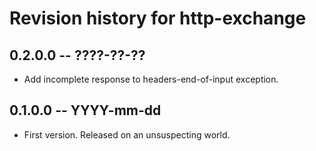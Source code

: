 # Revision history for http-exchange

## 0.2.0.0 -- ????-??-??

* Add incomplete response to headers-end-of-input exception.

## 0.1.0.0 -- YYYY-mm-dd

* First version. Released on an unsuspecting world.
